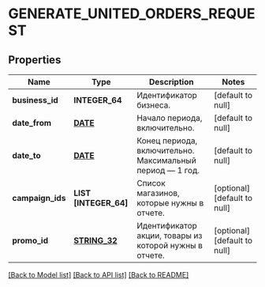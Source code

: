 # GENERATE_UNITED_ORDERS_REQUEST

## Properties
Name | Type | Description | Notes
------------ | ------------- | ------------- | -------------
**business_id** | **INTEGER_64** | Идентификатор бизнеса. | [default to null]
**date_from** | [**DATE**](DATE.md) | Начало периода, включительно. | [default to null]
**date_to** | [**DATE**](DATE.md) | Конец периода, включительно. Максимальный период — 1 год. | [default to null]
**campaign_ids** | **LIST [INTEGER_64]** | Список магазинов, которые нужны в отчете. | [optional] [default to null]
**promo_id** | [**STRING_32**](STRING_32.md) | Идентификатор акции, товары из которой нужны в отчете. | [optional] [default to null]

[[Back to Model list]](../README.md#documentation-for-models) [[Back to API list]](../README.md#documentation-for-api-endpoints) [[Back to README]](../README.md)


